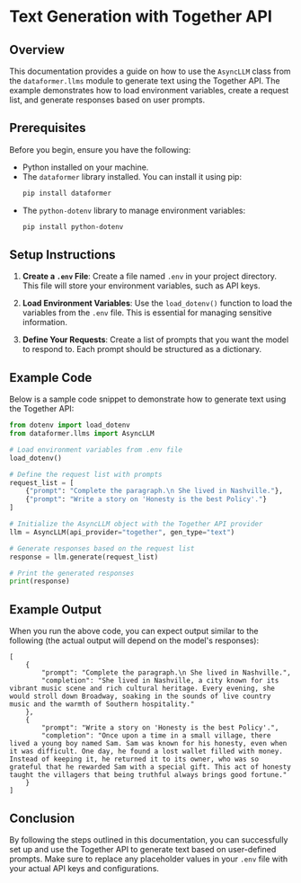 # Text Generation with Together API

## Overview
This documentation provides a guide on how to use the `AsyncLLM` class from the `dataformer.llms` module to generate text using the Together API. The example demonstrates how to load environment variables, create a request list, and generate responses based on user prompts.

## Prerequisites
Before you begin, ensure you have the following:
- Python installed on your machine.
- The `dataformer` library installed. You can install it using pip:
  ```bash
  pip install dataformer
  ```
- The `python-dotenv` library to manage environment variables:
  ```bash
  pip install python-dotenv
  ```

## Setup Instructions

1. **Create a `.env` File**: 
   Create a file named `.env` in your project directory. This file will store your environment variables, such as API keys.

2. **Load Environment Variables**: 
   Use the `load_dotenv()` function to load the variables from the `.env` file. This is essential for managing sensitive information.

3. **Define Your Requests**: 
   Create a list of prompts that you want the model to respond to. Each prompt should be structured as a dictionary.

## Example Code
Below is a sample code snippet to demonstrate how to generate text using the Together API:

```python
from dotenv import load_dotenv
from dataformer.llms import AsyncLLM

# Load environment variables from .env file
load_dotenv()

# Define the request list with prompts
request_list = [
    {"prompt": "Complete the paragraph.\n She lived in Nashville."},
    {"prompt": "Write a story on 'Honesty is the best Policy'."}
]

# Initialize the AsyncLLM object with the Together API provider
llm = AsyncLLM(api_provider="together", gen_type="text")

# Generate responses based on the request list
response = llm.generate(request_list)

# Print the generated responses
print(response)
```

## Example Output
When you run the above code, you can expect output similar to the following (the actual output will depend on the model's responses):

```
[
    {
        "prompt": "Complete the paragraph.\n She lived in Nashville.",
        "completion": "She lived in Nashville, a city known for its vibrant music scene and rich cultural heritage. Every evening, she would stroll down Broadway, soaking in the sounds of live country music and the warmth of Southern hospitality."
    },
    {
        "prompt": "Write a story on 'Honesty is the best Policy'.",
        "completion": "Once upon a time in a small village, there lived a young boy named Sam. Sam was known for his honesty, even when it was difficult. One day, he found a lost wallet filled with money. Instead of keeping it, he returned it to its owner, who was so grateful that he rewarded Sam with a special gift. This act of honesty taught the villagers that being truthful always brings good fortune."
    }
]
```

## Conclusion
By following the steps outlined in this documentation, you can successfully set up and use the Together API to generate text based on user-defined prompts. Make sure to replace any placeholder values in your `.env` file with your actual API keys and configurations.
